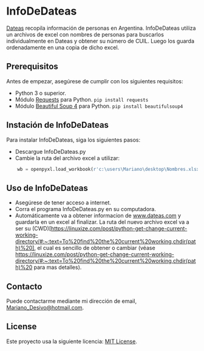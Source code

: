 # InfoDeDateas

[Dateas](https://www.dateas.com/) recopila información de personas en Argentina.
InfoDeDateas utiliza un archivos de excel con nombres de personas para buscarlos individualmente en Dateas y obtener su número de CUIL. Luego los guarda ordenadamente en una copia de dicho excel.

## Prerequisitos

Antes de empezar, asegúrese de cumplir con los siguientes requisitos:

* Python 3 o superior.
* Módulo [Requests](https://pypi.org/project/requests/) para Python.
       ```
            pip install requests
       ```
* Módulo [Beautiful Soup 4](https://pypi.org/project/beautifulsoup4/) para Python.
       ```
            pip install beautifulsoup4
       ```

## Instación de InfoDeDateas

Para instalar InfoDeDateas, siga los siguientes pasos:

* Descargue InfoDeDateas.py
* Cambie la ruta del archivo excel a utilizar:
```python
    wb = openpyxl.load_workbook(r'c:\users\Mariano\desktop\Nombres.xlsx') #Path de un excel con lista de nombres
```

## Uso de InfoDeDateas

* Asegúrese de tener acceso a internet.
* Corra el programa InfoDeDateas.py en su computadora.
* Automáticamente va a obtener informacion de www.dateas.com y guardarla en un excel al finalizar. La ruta del nuevo archivo excel va a ser su (CWD)[https://linuxize.com/post/python-get-change-current-working-directory/#:~:text=To%20find%20the%20current%20working,chdir(path)%20], el cual es sencillo de obtener o cambiar (véase https://linuxize.com/post/python-get-change-current-working-directory/#:~:text=To%20find%20the%20current%20working,chdir(path)%20 para mas detalles).


## Contacto

Puede contactarme mediante mi dirección de email, Mariano_Desivo@hotmail.com.

## License

Este proyecto usa la siguiente licencia: [MIT License](https://github.com/MarianoDesivo/InfoDeDateas/blob/main/LICENSE).
